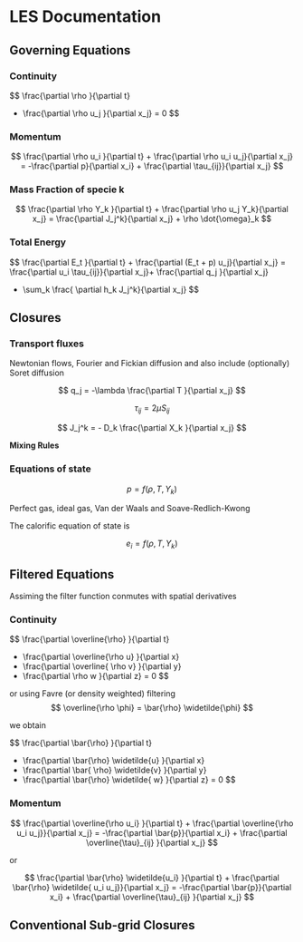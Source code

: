 # LES Documentation


## Governing Equations

### Continuity

$$
\frac{\partial \rho  }{\partial t}   
+ \frac{\partial \rho u_j }{\partial x_j}
= 0
$$

### Momentum

$$
\frac{\partial \rho u_i }{\partial t} + \frac{\partial \rho u_i u_j}{\partial x_j}   = -\frac{\partial p}{\partial x_i} + \frac{\partial \tau_{ij}}{\partial x_j}
$$


### Mass Fraction of specie k

$$
\frac{\partial \rho Y_k }{\partial t} + \frac{\partial \rho u_j Y_k}{\partial x_j}   
=   \frac{\partial J_j^k}{\partial x_j} +  \rho \dot{\omega}_k
$$


### Total Energy

$$
\frac{\partial E_t }{\partial t} + \frac{\partial (E_t + p) u_j}{\partial x_j}   = 
 \frac{\partial u_i \tau_{ij}}{\partial x_j}+
\frac{\partial q_j }{\partial x_j}
+  \sum_k  \frac{ \partial h_k J_j^k}{\partial x_j}
$$


## Closures


### Transport fluxes

Newtonian flows, Fourier and Fickian diffusion and also include (optionally) Soret diffusion


$$
q_j = -\lambda  \frac{\partial T }{\partial x_j}
$$

$$
\tau_{ij} = 2 \mu S_{ij}
$$

$$
J_j^k = - D_k \frac{\partial X_k }{\partial x_j}
$$


**Mixing Rules**



### Equations of state

$$
p = f(\rho,T,Y_k)
$$

Perfect gas, ideal gas, Van der Waals and Soave-Redlich-Kwong

The calorific equation of state is

$$
e_i =  f(\rho,T,Y_k)
$$



## Filtered Equations

Assiming the filter function conmutes with spatial derivatives


### Continuity

$$
\frac{\partial \overline{\rho}  }{\partial t}   
+ \frac{\partial \overline{\rho u} }{\partial x}
+ \frac{\partial \overline{ \rho v} }{\partial y}
+ \frac{\partial \rho w }{\partial z}
= 0
$$


or using Favre (or density weighted) filtering
$$
\overline{\rho \phi} = \bar{\rho} \widetilde{\phi} 
$$

we obtain

$$
\frac{\partial \bar{\rho}  }{\partial t}   
+ \frac{\partial \bar{\rho} \widetilde{u} }{\partial x}
+ \frac{\partial \bar{ \rho} \widetilde{v} }{\partial y}
+ \frac{\partial \bar{\rho} \widetilde{ w} }{\partial z}
= 0
$$

### Momentum

$$
\frac{\partial \overline{\rho u_i} }{\partial t} + \frac{\partial \overline{\rho u_i u_j}}{\partial x_j}   = -\frac{\partial \bar{p}}{\partial x_i} + \frac{\partial \overline{\tau}_{ij} }{\partial x_j}
$$

or


$$
\frac{\partial \bar{\rho} \widetilde{u_i} }{\partial t} + \frac{\partial \bar{\rho} \widetilde{ u_i u_j}}{\partial x_j}   = -\frac{\partial \bar{p}}{\partial x_i} + \frac{\partial \overline{\tau}_{ij} }{\partial x_j}
$$

## Conventional Sub-grid Closures



